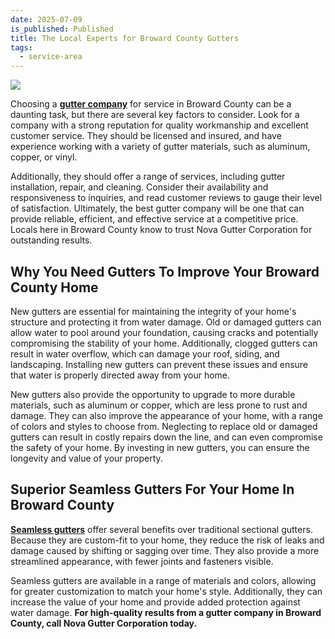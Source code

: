 ```yaml
---
date: 2025-07-09
is_published: Published
title: The Local Experts for Broward County Gutters
tags:
  - service-area
---
```

![](/media/gutters-jupiter-fl.jpg)

Choosing a [**gutter company**](https://www.novagutter.com/) for service in Broward County can be a daunting task, but there are several key factors to consider. Look for a company with a strong reputation for quality workmanship and excellent customer service. They should be licensed and insured, and have experience working with a variety of gutter materials, such as aluminum, copper, or vinyl.

Additionally, they should offer a range of services, including gutter installation, repair, and cleaning. Consider their availability and responsiveness to inquiries, and read customer reviews to gauge their level of satisfaction. Ultimately, the best gutter company will be one that can provide reliable, efficient, and effective service at a competitive price. Locals here in Broward County know to trust Nova Gutter Corporation for outstanding results.

## Why You Need Gutters To Improve Your Broward County Home

New gutters are essential for maintaining the integrity of your home's structure and protecting it from water damage. Old or damaged gutters can allow water to pool around your foundation, causing cracks and potentially compromising the stability of your home. Additionally, clogged gutters can result in water overflow, which can damage your roof, siding, and landscaping. Installing new gutters can prevent these issues and ensure that water is properly directed away from your home.

New gutters also provide the opportunity to upgrade to more durable materials, such as aluminum or copper, which are less prone to rust and damage. They can also improve the appearance of your home, with a range of colors and styles to choose from. Neglecting to replace old or damaged gutters can result in costly repairs down the line, and can even compromise the safety of your home. By investing in new gutters, you can ensure the longevity and value of your property.

## Superior Seamless Gutters For Your Home In Broward County

[**Seamless gutters**](https://novagutter.com/#seamless-gutter-installation) offer several benefits over traditional sectional gutters. Because they are custom-fit to your home, they reduce the risk of leaks and damage caused by shifting or sagging over time. They also provide a more streamlined appearance, with fewer joints and fasteners visible.

Seamless gutters are available in a range of materials and colors, allowing for greater customization to match your home's style. Additionally, they can increase the value of your home and provide added protection against water damage. **For high-quality results from a gutter company in Broward County, call Nova Gutter Corporation today.**